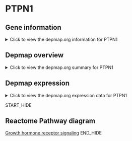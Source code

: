 <h1>PTPN1</h1>

<h2>Gene information</h2>
<details>
  <summary>Click to view the depmap.org information for PTPN1</summary>
  <iframe src="https://depmap.org/portal/gene/PTPN1?tab=about" style="border:none;width:100%;height:800px"></iframe>
</details>

<h2>Depmap overview</h2>
<details>
  <summary>Click to view the depmap.org summary for PTPN1</summary>
  <iframe src="https://depmap.org/portal/gene/PTPN1?tab=overview" style="border:none;width:100%;height:800px"></iframe>
</details>

<h2>Depmap expression</h2>
<details>
  <summary>Click to view the depmap.org expression data for PTPN1</summary>
  <iframe src="https://depmap.org/portal/gene/PTPN1?tab=characterization" style="border:none;width:100%;height:800px"></iframe>
</details>


START_HIDE
<h2>Reactome Pathway diagram</h2>
<a href="https://reactome.org/PathwayBrowser/#/R-HSA-982772">Growth hormone receptor signaling</a>
END_HIDE


